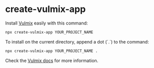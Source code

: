# create-vulmix-app

Install [Vulmix](https://github.com/ojvribeiro/vulmix) easily with this command:

```bash
npx create-vulmix-app YOUR_PROJECT_NAME
```

To install on the current directory, append a dot (´.´) to the command:

```bash
npx create-vulmix-app YOUR_PROJECT_NAME .
```

Check the [Vulmix docs](https://vulmix.vercel.app/) for more information.
